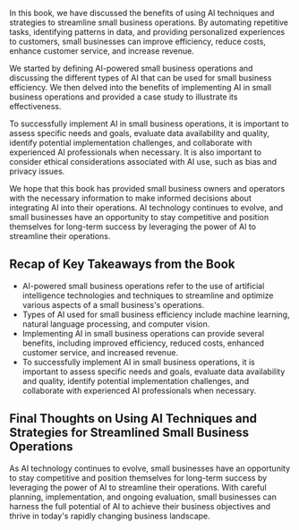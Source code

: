 

In this book, we have discussed the benefits of using AI techniques and strategies to streamline small business operations. By automating repetitive tasks, identifying patterns in data, and providing personalized experiences to customers, small businesses can improve efficiency, reduce costs, enhance customer service, and increase revenue.

We started by defining AI-powered small business operations and discussing the different types of AI that can be used for small business efficiency. We then delved into the benefits of implementing AI in small business operations and provided a case study to illustrate its effectiveness.

To successfully implement AI in small business operations, it is important to assess specific needs and goals, evaluate data availability and quality, identify potential implementation challenges, and collaborate with experienced AI professionals when necessary. It is also important to consider ethical considerations associated with AI use, such as bias and privacy issues.

We hope that this book has provided small business owners and operators with the necessary information to make informed decisions about integrating AI into their operations. AI technology continues to evolve, and small businesses have an opportunity to stay competitive and position themselves for long-term success by leveraging the power of AI to streamline their operations.

Recap of Key Takeaways from the Book
------------------------------------

* AI-powered small business operations refer to the use of artificial intelligence technologies and techniques to streamline and optimize various aspects of a small business's operations.
* Types of AI used for small business efficiency include machine learning, natural language processing, and computer vision.
* Implementing AI in small business operations can provide several benefits, including improved efficiency, reduced costs, enhanced customer service, and increased revenue.
* To successfully implement AI in small business operations, it is important to assess specific needs and goals, evaluate data availability and quality, identify potential implementation challenges, and collaborate with experienced AI professionals when necessary.

Final Thoughts on Using AI Techniques and Strategies for Streamlined Small Business Operations
----------------------------------------------------------------------------------------------

As AI technology continues to evolve, small businesses have an opportunity to stay competitive and position themselves for long-term success by leveraging the power of AI to streamline their operations. With careful planning, implementation, and ongoing evaluation, small businesses can harness the full potential of AI to achieve their business objectives and thrive in today's rapidly changing business landscape.